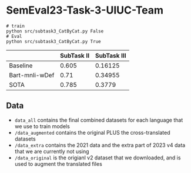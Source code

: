# SemEval23-Task-3-UIUC-Team


```
# train
python src/subtask3_CatByCat.py False
# Eval
python src/subtask3_CatByCat.py True
```

|       | SubTask II |  SubTask III |
| ----------- | ----------- | ----------- |
| Baseline      | 0.605       | 0.16125 |
| Bart-mnli-wDef   | 0.71       | 0.34955 |
| SOTA   | 0.785        | 0.3779|

## Data
 - `data_all` contains the final combined datasets for each language that we use to train models
 - `/data_augmented` contains the original PLUS the cross-translated datasets
 - `/data_extra` contains the 2021 data and the extra part of 2023 v4 data that we are currently not using
 - `/data_original` is the origianl v2 dataset that we downloaded, and is used to augment the translated files

